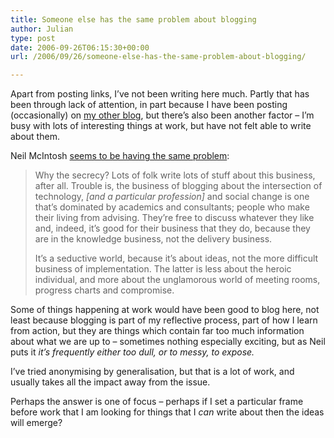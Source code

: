```yaml
---
title: Someone else has the same problem about blogging
author: Julian
type: post
date: 2006-09-26T06:15:30+00:00
url: /2006/09/26/someone-else-has-the-same-problem-about-blogging/

---
```

Apart from posting links, I&#8217;ve not been writing here much. Partly that has been through lack of attention, in part because I have been posting (occasionally) on [my other blog][1], but there&#8217;s also been another factor &#8211; I&#8217;m busy with lots of interesting things at work, but have not felt able to write about them.

Neil McIntosh [seems to be having the same problem][2]:

<blockquote cite="http://www.completetosh.com/weblog/2006/09/why_i_delete_mo.html">
  <p>
    Why the secrecy? Lots of folk write lots of stuff about this business, after all. Trouble is, the business of blogging about the intersection of technology, <em>[and a particular profession]</em> and social change is one that&#8217;s dominated by academics and consultants; people who make their living from advising. They&#8217;re free to discuss whatever they like and, indeed, it&#8217;s good for their business that they do, because they are in the knowledge business, not the delivery business.
  </p>
  
  <p>
    It&#8217;s a seductive world, because it&#8217;s about ideas, not the more difficult business of implementation. The latter is less about the heroic individual, and more about the unglamorous world of meeting rooms, progress charts and compromise.
  </p>
</blockquote>

Some of things happening at work would have been good to blog here, not least because blogging is part of my reflective process, part of how I learn from action, but they are things which contain far too much information about what we are up to &#8211; sometimes nothing especially exciting, but as Neil puts it <cite title="http://www.completetosh.com/weblog/2006/09/why_i_delete_mo.html">it&#8217;s frequently either too dull, or to messy, to expose.</cite>

I&#8217;ve tried anonymising by generalisation, but that is a lot of work, and usually takes all the impact away from the issue.

Perhaps the answer is one of focus &#8211; perhaps if I set a particular frame before work that I am looking for things that I _can_ write about then the ideas will emerge?

 [1]: https://www.synesthesia.co.uk/msp/
 [2]: http://www.completetosh.com/weblog/2006/09/why_i_delete_mo.html